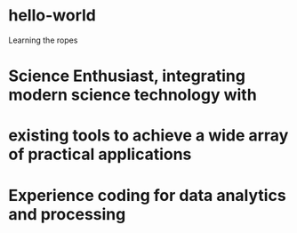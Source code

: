 # hello-world
Learning the ropes

# Science Enthusiast, integrating modern science technology with 
# existing tools to achieve a wide array of practical applications 

# Experience coding for data analytics and processing
